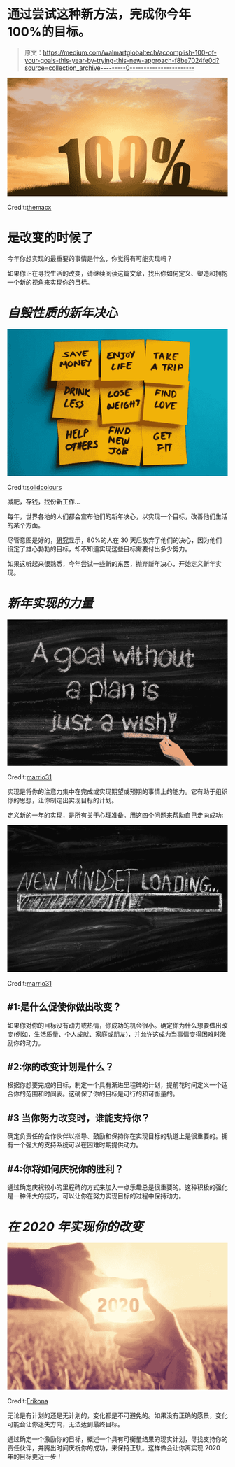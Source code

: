 # 通过尝试这种新方法，完成你今年 100%的目标。

> 原文：<https://medium.com/walmartglobaltech/accomplish-100-of-your-goals-this-year-by-trying-this-new-approach-f8be7024fe0d?source=collection_archive---------0----------------------->

![](img/e061b6306677063a60ec547301d868ea.png)

Credit:[themacx](https://www.istockphoto.com/photo/silhouette-100-percent-with-nature-gm838989824-136562979)

# 是改变的时候了

今年你想实现的最重要的事情是什么，你觉得有可能实现吗？

如果你正在寻找生活的改变，请继续阅读这篇文章，找出你如何定义、塑造和拥抱一个新的视角来实现你的目标。

# ***自毁性质的新年决心***

![](img/066cce4a83b3c9ae8cba1069d791f86e.png)

Credit:[solidcolours](https://www.istockphoto.com/photo/new-years-resolutions-gm1080060154-289477064)

减肥，存钱，找份新工作…

每年，世界各地的人们都会宣布他们的新年决心，以实现一个目标，改善他们生活的某个方面。

尽管意图是好的，[研究](https://health.usnews.com/health-news/blogs/eat-run/articles/2015-12-29/why-80-percent-of-new-years-resolutions-fail)显示，80%的人在 30 天后放弃了他们的决心，因为他们设定了雄心勃勃的目标，却不知道实现这些目标需要付出多少努力。

如果这听起来很熟悉，今年尝试一些新的东西，抛弃新年决心，开始定义新年实现。

# ***新年实现的力量***

![](img/4a317912c5881855b810187b40b57dc5.png)

Credit:[marrio31](https://www.istockphoto.com/photo/a-goal-without-a-plan-is-just-a-wish-gm1150064491-311203551)

实现是将你的注意力集中在完成或实现期望或预期的事情上的能力。它有助于组织你的思想，让你制定出实现目标的计划。

定义新的一年的实现，是所有关于心理准备。用这四个问题来帮助自己走向成功:

![](img/0e61db48f695451467de6aff69dc0b4b.png)

Credit:[marrio31](https://www.istockphoto.com/photo/new-mindset-new-results-gm1096844472-294510663)

## #1:是什么促使你做出改变？

如果你对你的目标没有动力或热情，你成功的机会很小。确定你为什么想要做出改变(例如，生活质量、个人成就、家庭或朋友)，并允许这成为当事情变得困难时激励你的动力。

## #2:你的改变计划是什么？

根据你想要完成的目标，制定一个具有渐进里程碑的计划，提前花时间定义一个适合你的范围和时间表。这确保了你的目标是可行的和可衡量的。

## #3 当你努力改变时，谁能支持你？

确定负责任的合作伙伴以指导、鼓励和保持你在实现目标的轨道上是很重要的。拥有一个强大的支持系统可以在困难时期提供动力。

## #4:你将如何庆祝你的胜利？

通过确定庆祝较小的里程碑的方式来加入一点乐趣总是很重要的。这种积极的强化是一种伟大的技巧，可以让你在努力实现目标的过程中保持动力。

# ***在 2020 年实现你的改变***

![](img/59b55925e209a9138f9817ac00a98ac4.png)

Credit:[Erikona](https://www.istockphoto.com/photo/search-frame-composition-gm1147799243-309756427)

无论是有计划的还是无计划的，变化都是不可避免的。如果没有正确的愿景，变化可能会让你迷失方向，无法达到最终目标。

通过确定一个激励你的目标，概述一个具有可衡量结果的现实计划，寻找支持你的责任伙伴，并腾出时间庆祝你的成功，来保持正轨。这样做会让你离实现 2020 年的目标更近一步！